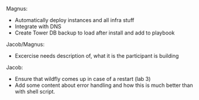 Magnus:
* Automatically deploy instances and all infra stuff
* Integrate with DNS
* Create Tower DB backup to load after install and add to playbook

Jacob/Magnus:
* Excercise needs description of, what it is the participant is building

Jacob:
* Ensure that wildfly comes up in case of a restart (lab 3)
* Add some content about error handling and how this is much better than with shell script.
